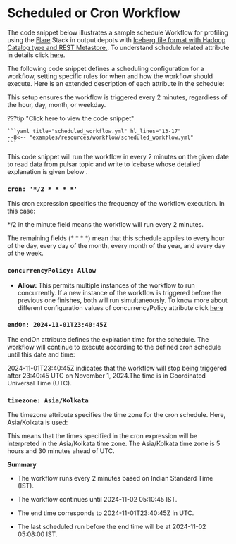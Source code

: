 # Scheduled or Cron Workflow

The code snippet below illustrates a sample schedule Workflow for profiling using the [Flare](/resources/stacks/flare/) Stack in output depots with [Iceberg file format with Hadoop Catalog type and REST Metastore.](/resources/depot/#limit-data-sources-file-format). To understand schedule related attribute in details click [here](/resources/workflow/configurations/#schedule).

The following code snippet defines a scheduling configuration for a workflow, setting specific rules for when and how the workflow should execute. Here is an extended description of each attribute in the schedule:

This setup ensures the workflow is triggered every 2 minutes, regardless of the hour, day, month, or weekday.

???tip "Click here to view the code snippet"

    ```yaml title="scheduled_workflow.yml" hl_lines="13-17"
    --8<-- "examples/resources/workflow/scheduled_workflow.yml"
    ```

This code snippet will run the workflow in every 2 minutes on the given date to read data from pulsar topic and write to icebase whose detailed explanation is  given below .

### **`cron: '*/2 * * * *'`**

This cron expression specifies the frequency of the workflow execution. In this case:

*/2 in the minute field means the workflow will run every 2 minutes.

The remaining fields (* * * *) mean that this schedule applies to every hour of the day, every day of the month, every month of the year, and every day of the week.

### **`concurrencyPolicy: Allow`**


- **Allow:** This permits multiple instances of the workflow to run concurrently. If a new instance of the workflow is triggered before the previous one finishes, both will run simultaneously. To know more about different configuration values of concurrencyPolicy attribute click [here](/resources/workflow/configurations/#concurrencyPolicy)

### **`endOn: 2024-11-01T23:40:45Z`**

The endOn attribute defines the expiration time for the schedule. The workflow will continue to execute according to the defined cron schedule until this date and time:

2024-11-01T23:40:45Z indicates that the workflow will stop being triggered after 23:40:45 UTC on November 1, 2024.The time is in Coordinated Universal Time (UTC).

### **`timezone: Asia/Kolkata`**

The timezone attribute specifies the time zone for the cron schedule. Here, Asia/Kolkata is used:

This means that the times specified in the cron expression will be interpreted in the Asia/Kolkata time zone. The Asia/Kolkata time zone is 5 hours and 30 minutes ahead of UTC. 

**Summary**

- The workflow runs every 2 minutes based on Indian Standard Time (IST).

- The workflow continues until 2024-11-02 05:10:45 IST.

- The end time corresponds to 2024-11-01T23:40:45Z in UTC.

- The last scheduled run before the end time will be at 2024-11-02 05:08:00 IST.